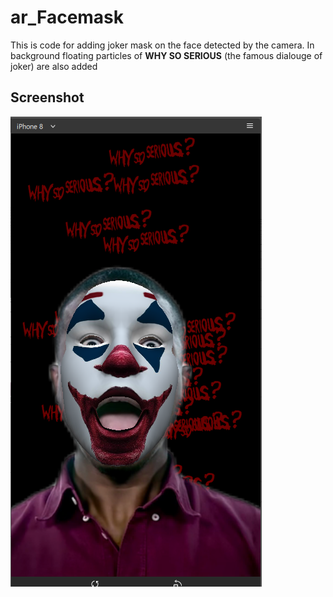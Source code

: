 # ar_Facemask
This is code for adding joker mask on the face detected by the camera. In background floating particles of **WHY SO SERIOUS** (the famous dialouge of joker) are also added

## Screenshot
![mask](https://github.com/gautamgupta1811/ar_facemask/blob/master/ar_jokermask.png)
